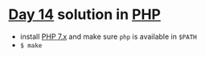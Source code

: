 # [Day 14](https://adventofcode.com/2020/day/14) solution in [PHP](https://www.php.net/)

- install [PHP 7.x](https://www.php.net/downloads.php#v7.4.13) and make sure `php` is available in `$PATH`
- `$ make`
